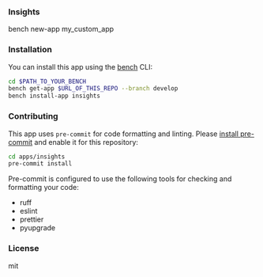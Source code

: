 ### Insights

bench new-app my_custom_app

### Installation

You can install this app using the [bench](https://github.com/frappe/bench) CLI:

```bash
cd $PATH_TO_YOUR_BENCH
bench get-app $URL_OF_THIS_REPO --branch develop
bench install-app insights
```

### Contributing

This app uses `pre-commit` for code formatting and linting. Please [install pre-commit](https://pre-commit.com/#installation) and enable it for this repository:

```bash
cd apps/insights
pre-commit install
```

Pre-commit is configured to use the following tools for checking and formatting your code:

- ruff
- eslint
- prettier
- pyupgrade

### License

mit
